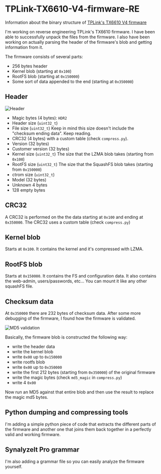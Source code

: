# TPLink-TX6610-V4-firmware-RE
Information about the binary structure of [TPLink's TX6610 V4 firmware](http://static.tp-link.com/res/down/soft/TX-6610_V4_150922.zip)

I'm working on reverse engineering TPLink's TX6610 firmware. I have been able to successfully unpack the files from the firmware.
I also have been working on actually parsing the header of the firmware's blob and getting information from it.

The firmware consists of several parts:

* 256 bytes header
* Kernel blob (starting at `0x100`)
* RootFS blob (starting at `0x150000`)
* Some sort of data appended to the end (starting at `0x350000`)

## Header

![Header](https://github.com/alexandernst/TPLink-TX6610-V4-firmware-RE/blob/master/TX-6610_V4_150922_bin.png)

* Magic bytes (4 bytes): `HDR2`
* Header size (`uint32_t`)
* File size (`uint32_t`) Keep in mind this size doesn't include the "checksum ending data". Keep reading.
* CRC32 (4 bytes) with a custom table (check `compress.py`).
* Version (32 bytes)
* Customer version (32 bytes)
* Kernel size (`uint32_t`) The size that the LZMA blob takes (starting from `0x100`)
* RootFS size (`uint32_t`) The size that the SquashFS blob takes (starting from `0x150000`)
* ctrom size (`uint32_t`)
* Model (32 bytes)
* Unknown 4 bytes
* 128 empty bytes

## CRC32
A CRC32 is performed on the the data starting at `0x100` and ending at `0x350000`. The CRC32 uses a custom table (check `compress.py`)

## Kernel blob

Starts at `0x100`. It contains the kernel and it's compressed with LZMA.

## RootFS blob

Starts at `0x150000`. It contains the FS and configuration data. It also contains the web-admin, users/passwords, etc... You can mount it like any other squashFS file.

## Checksum data

At `0x350000` there are 232 bytes of checksum data. After some more debugging of the firmware, I found how the firmware is validated.

![MD5 validation](https://github.com/alexandernst/TPLink-TX6610-V4-firmware-RE/blob/master/MD5_checksum_-_libcmm.so.png)

Basically, the firmware blob is constructed the following way:

* write the header data
* write the kernel blob
* write `0x00` up to `0x150000`
* write rootfs blob
* write `0x00` up to `0x350000`
* write the first 212 bytes (starting from `0x350000`) of the original firmware
* write the magic bytes (check `md5_magic` in `compress.py`)
* write 4 `0x00`

Now run an MD5 against that entire blob and then use the result to replace the magic md5 bytes.

## Python dumping and compressing tools

I'm adding a simple python piece of code that extracts the different parts of the firmware and another one that joins them back together in a perfectly valid and working firmware.

## SynalyzeIt Pro grammar

I'm also adding a grammar file so you can easily analyze the firmware yourself.
